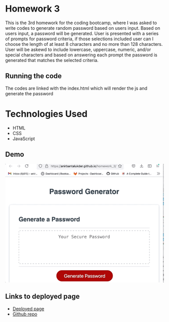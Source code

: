 # Homework 3

This is the 3rd homework for the coding bootcamp, where I was asked to write codes to generate random password based on users input.
Based on users input, a password will be generated. User is presented with a series of prompts for password criteria, if those selections included user can I choose the length of at least 8 characters and no more than 128 characters. User will be askewd to include lowercase, uppercase, numeric, and/or special characters and based on answering each prompt the password is generated that matches the selected criteria.


## Running the code

The codes are linked with the index.html which will render the js and generate the password

# Technologies Used

- HTML
- CSS
- JavaScript

## Demo
![ Password Generator](pwd_gntr.gif)


## Links to deployed page
* [Deployed page](https://anirbantalukder.github.io/homework_3/)
* [Github repo](https://github.com/AnirbanTalukder/homework_3)
